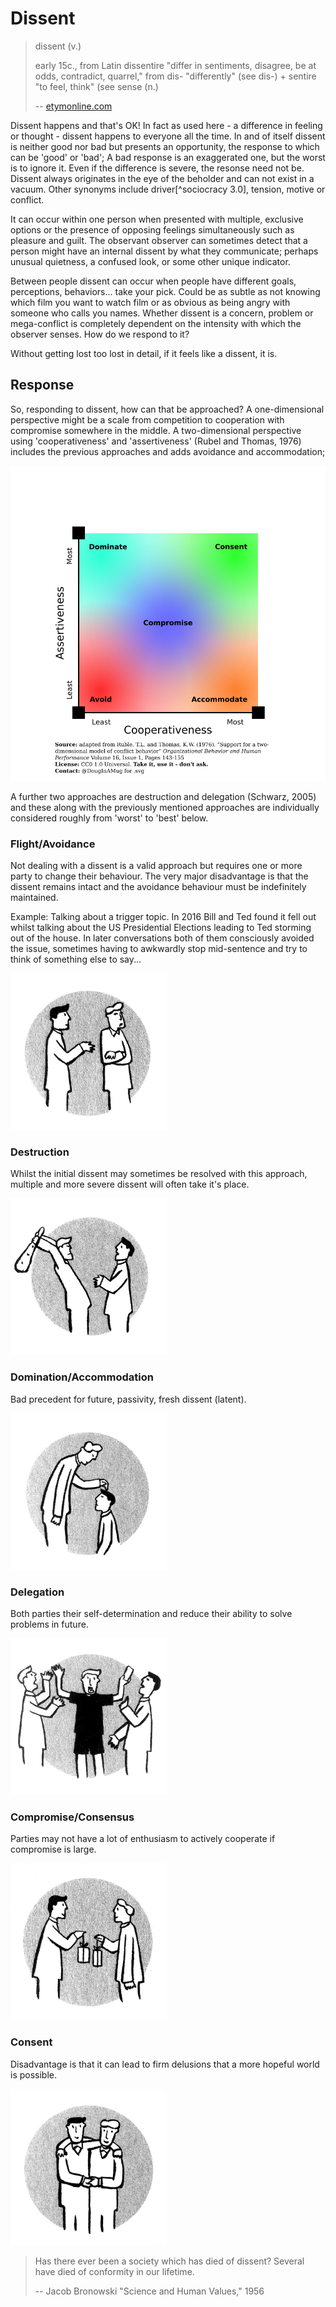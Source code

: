 # Dissent

> dissent (v.) 
>
> early 15c., from Latin dissentire "differ in sentiments, disagree, be at odds, contradict, quarrel," from dis- "differently" (see dis-) + sentire "to feel, think" (see sense (n.)
>
> -- [etymonline.com](http://www.etymonline.com/index.php?term=dissent)

Dissent happens and that's OK! In fact as used here - a difference in feeling or thought - dissent happens to everyone all the time. In and of itself dissent is neither good nor bad but presents an opportunity, the response to which can be 'good' or 'bad'; A bad response is an exaggerated one, but the worst is to ignore it. Even if the difference is severe, the resonse need not be. Dissent always originates in the eye of the beholder and can not exist in a vacuum. Other synonyms include driver[^sociocracy 3.0], tension, motive or conflict. 

It can occur within one person when presented with multiple, exclusive options or the presence of opposing feelings simultaneously such as pleasure and guilt. The observant observer can sometimes detect that a person might have an internal dissent by what they communicate; perhaps unusual quietness, a confused look, or some other unique indicator.

Between people dissent can occur when people have different goals, perceptions, behaviors... take your pick. Could be as subtle as not knowing which film you want to watch film or as obvious as being angry with someone who calls you names. Whether dissent is a concern, problem or mega-conflict is completely dependent on the intensity with which the observer senses. How do we respond to it? 

Without getting lost too lost in detail, if it feels like a dissent, it is.

## Response

So, responding to dissent, how can that be approached? A one-dimensional perspective might be a scale from competition to cooperation with compromise somewhere in the middle. A two-dimensional perspective using 'cooperativeness' and 'assertiveness' (Rubel and Thomas, 1976) includes the previous approaches and adds avoidance and accommodation;

![](z2DDissRes.png)

A further two approaches are destruction and delegation (Schwarz, 2005) and these along with the previously mentioned approaches are individually considered roughly from 'worst' to 'best' below.

### Flight/Avoidance

Not dealing with a dissent is a valid approach but requires one or more party to change their behaviour. The very major disadvantage is that the dissent remains intact and the avoidance behaviour must be indefinitely maintained.

Example: Talking about a trigger topic. In 2016 Bill and Ted found it fell out whilst talking about the US Presidential Elections leading to Ted storming out of the house. In later conversations both of them consciously avoided the issue, sometimes having to awkwardly stop mid-sentence and try to think of something else to say...

![](zDissResFlight.png)

### Destruction

Whilst the initial dissent may sometimes be resolved with this approach, multiple and more severe dissent will often take it's place.

![](zDissResDestruction.png)

### Domination/Accommodation

Bad precedent for future, passivity, fresh dissent (latent).

![](zDissResDomination.png)

### Delegation

Both parties their self-determination and reduce their ability to solve problems in future.

![](zDissResDelegation.png)

### Compromise/Consensus

Parties may not have a lot of enthusiasm to actively cooperate if compromise is large.

![](zDissResCompromise.png)

### Consent

Disadvantage is that it can lead to firm delusions that a more hopeful world is possible.

![](zDissResConsent.png)

> Has there ever been a society which has died of dissent? Several have died of conformity in our lifetime.
>
> -- Jacob Bronowski "Science and Human Values," 1956

<!--
what do i want to say...

Dissent is not bad at all - nor is it good, it simple the presence of difference. How we deal with difference can be good or bad. Exaggeration is bad, ignoring is worse. Approaches could be one dimensional into competition or cooperation, old. Could be considered with a second dimension of assertiveness/energy: R&T did this and identified compromize. Schwarz identifies Delegation to a third party and destruction of the conflict. One dimensional view
Ruble and Thomas: Two dimensional view
Schwarz: orders 6 conflict resolution strategies including externalization (delegation).
Glasl: 9 stages
-->
